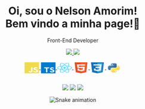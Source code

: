 <h1 align="center">Oi, sou o Nelson Amorim!<br>Bem vindo a minha page!🚀</h1>
<p align="center">Front-End Developer</p>
<div align="center">
  <a href="https://github.com/nelsonamorim">
  <img height="145em" src="https://github-readme-stats.vercel.app/api?username=nelsonamorim&show_icons=true&include_all_commits=true&count_private=true&title_color=FFFFFF&text_color=FFFFFF&icon_color=FFFFFF&bg_color=DEG,68f1ff,a945ff,3b3539&hide_border=true"/>
  <img height="145em" src="https://github-readme-stats.vercel.app/api/top-langs/?username=nelsonamorim&layout=demo&langs_count=7&title_color=FFFFFF&text_color=FFFFFF&icon_color=FFFFFF&bg_color=DEG,68f1ff,a945ff,3b3539&hide_border=true"/>
</div>
<div align="center" style="display: inline_block"><br>
  <img align="center" alt="Nelson-Js" height="30" width="40" src="https://raw.githubusercontent.com/devicons/devicon/master/icons/javascript/javascript-plain.svg">
  <img align="center" alt="Nelson-Ts" height="30" width="40" src="https://raw.githubusercontent.com/devicons/devicon/master/icons/typescript/typescript-plain.svg">
  <img align="center" alt="Nelson-React" height="30" width="40" src="https://raw.githubusercontent.com/devicons/devicon/master/icons/react/react-original.svg">
  <img align="center" alt="Nelson-HTML" height="30" width="40" src="https://raw.githubusercontent.com/devicons/devicon/master/icons/html5/html5-original.svg">
  <img align="center" alt="Nelson-CSS" height="30" width="40" src="https://raw.githubusercontent.com/devicons/devicon/master/icons/css3/css3-original.svg">
  <img align="center" alt="Nelson-Python" height="30" width="40" src="https://raw.githubusercontent.com/devicons/devicon/master/icons/python/python-original.svg">
</div>
  
  ##
  
<div align="center">
  <a href="https://www.linkedin.com/in/nelsonamorim-dev" target="_blank"><img src="https://img.shields.io/badge/-LinkedIn-%230077B5?style=for-the-badge&logo=linkedin&logoColor=white" target="_blank"></a>
  <a href="https://instagram.com/oamorimnelson" target="_blank"><img src="https://img.shields.io/badge/-Instagram-%23E4405F?style=for-the-badge&logo=instagram&logoColor=white" target="_blank"></a>
  <a href = "https://mail.google.com/mail/u/0/#inbox?compose=CllgCHrjFGtFpSWmCfnPdHPFvgBsPcdHHcxfSSXKgcpfJGrClFNBtTlHdFWHZZZXDTDZPTttXnV"><img src="https://img.shields.io/badge/-Gmail-%23333?style=for-the-badge&logo=gmail&logoColor=white" target="_blank"></a>

  ![Snake animation](https://github.com/nelsonamorim/nelsonamorim/blob/output/github-contribution-grid-snake.svg)
  
</div>
